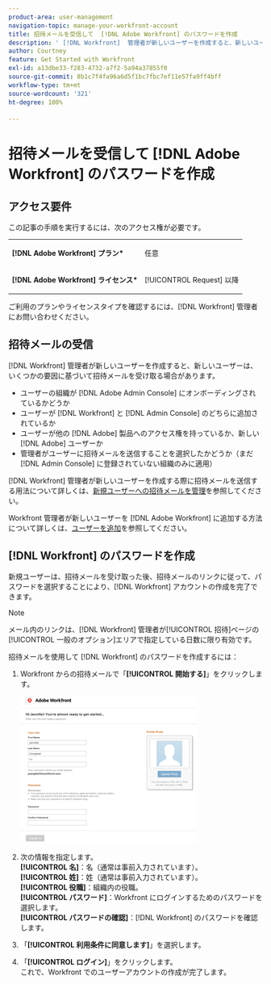 ```yaml
---
product-area: user-management
navigation-topic: manage-your-workfront-account
title: 招待メールを受信して  [!DNL Adobe Workfront] のパスワードを作成
description: ' [!DNL Workfront]  管理者が新しいユーザーを作成すると、新しいユーザーは、いくつかの要因に基づいて招待メールを受け取る場合があります。'
author: Courtney
feature: Get Started with Workfront
exl-id: a13dbe33-f283-4732-a7f2-5a94a37855f0
source-git-commit: 8b1c7f4fa96a6d5f1bc7fbc7ef11e57fa9ff4bff
workflow-type: tm+mt
source-wordcount: '321'
ht-degree: 100%

---
```


# 招待メールを受信して [!DNL Adobe Workfront] のパスワードを作成

## アクセス要件

この記事の手順を実行するには、次のアクセス権が必要です。

<table style="table-layout:auto"> 
 <col> 
 </col> 
 <col> 
 </col> 
 <tbody> 
  <tr> 
   <td role="rowheader"><strong>[!DNL Adobe Workfront] プラン*</strong></td> 
   <td> <p>任意</p> </td> 
  </tr> 
  <tr> 
   <td role="rowheader"><strong>[!DNL Adobe Workfront] ライセンス*</strong></td> 
   <td> <p>[!UICONTROL Request] 以降</p> </td> 
  </tr> 
 </tbody> 
</table>

ご利用のプランやライセンスタイプを確認するには、[!DNL Workfront] 管理者にお問い合わせください。

## 招待メールの受信

[!DNL Workfront] 管理者が新しいユーザーを作成すると、新しいユーザーは、いくつかの要因に基づいて招待メールを受け取る場合があります。

* ユーザーの組織が [!DNL Adobe Admin Console] にオンボーディングされているかどうか
* ユーザーが [!DNL Workfront] と [!DNL Admin Console] のどちらに追加されているか
* ユーザーが他の [!DNL Adobe] 製品へのアクセス権を持っているか、新しい [!DNL Adobe] ユーザーか
* 管理者がユーザーに招待メールを送信することを選択したかどうか（まだ [!DNL Admin Console] に登録されていない組織のみに適用）

[!DNL Workfront] 管理者が新しいユーザーを作成する際に招待メールを送信する用法について詳しくは、[新規ユーザーへの招待メールを管理](../../../administration-and-setup/manage-workfront/emails/manage-email-invitations.md)を参照してください。

Workfront 管理者が新しいユーザーを [!DNL Adobe Workfront] に追加する方法について詳しくは、[ユーザーを追加](../../../administration-and-setup/add-users/create-and-manage-users/add-users.md)を参照してください。

## [!DNL Workfront] のパスワードを作成

新規ユーザーは、招待メールを受け取った後、招待メールのリンクに従って、パスワードを選択することにより、[!DNL Workfront] アカウントの作成を完了できます。

>[!NOTE]
>
>メール内のリンクは、[!DNL Workfront] 管理者が[!UICONTROL 招待]ページの[!UICONTROL 一般のオプション]エリアで指定している日数に限り有効です。

招待メールを使用して [!DNL Workfront] のパスワードを作成するには：

1. Workfront からの招待メールで「**[!UICONTROL 開始する]**」をクリックします。

   ![招待メールの新規ユーザー画面](assets/new-user-screen-from-invitation-adobe-350x292.png)

1. 次の情報を指定します。\
   **[!UICONTROL 名]**：名（通常は事前入力されています）。\
   **[!UICONTROL 姓]**：姓（通常は事前入力されています）。\
   **[!UICONTROL 役職]**：組織内の役職。\
   **[!UICONTROL パスワード]**：Workfront にログインするためのパスワードを選択します。\
   **[!UICONTROL パスワードの確認]**：[!DNL Workfront] のパスワードを確認します。

1. 「**[!UICONTROL 利用条件に同意します]**」を選択します。
1. 「**[!UICONTROL ログイン]**」をクリックします。\
   これで、Workfront でのユーザーアカウントの作成が完了します。
